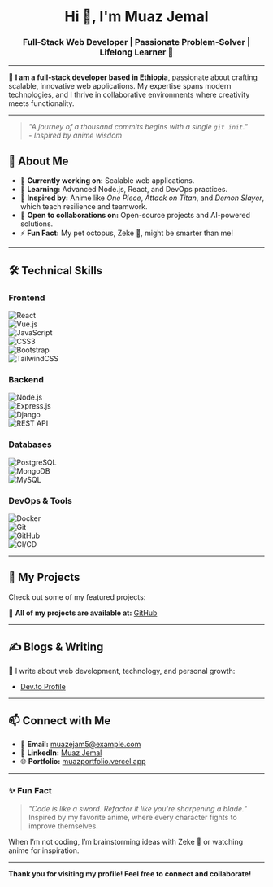 <h1 align="center"> Hi 👋, I'm Muaz Jemal </h1>

<h3 align="center">Full-Stack Web Developer | Passionate Problem-Solver | Lifelong Learner 🚀</h3>



---

🎯 **I am a full-stack developer based in Ethiopia**, passionate about crafting scalable, innovative web applications. My expertise spans modern technologies, and I thrive in collaborative environments where creativity meets functionality.

---
> _"A journey of a thousand commits begins with a single `git init`."_  
> _- Inspired by anime wisdom_

## 💼 **About Me**  
- 🔭 **Currently working on:** Scalable web applications.  
- 🌱 **Learning:** Advanced Node.js, React, and DevOps practices.  
- 👾 **Inspired by:** Anime like _One Piece_, _Attack on Titan_, and _Demon Slayer_, which teach resilience and teamwork.  
- 🤝 **Open to collaborations on:** Open-source projects and AI-powered solutions.  
- ⚡ **Fun Fact:** My pet octopus, Zeke 🐙, might be smarter than me!  

---

## 🛠️ **Technical Skills**

### **Frontend**  
![React](https://img.shields.io/badge/React-20232A?style=flat&logo=react&logoColor=61DAFB)  
![Vue.js](https://img.shields.io/badge/Vue.js-35495E?style=flat&logo=vue.js&logoColor=4FC08D)  
![JavaScript](https://img.shields.io/badge/JavaScript-F7DF1E?style=flat&logo=javascript&logoColor=black)  
![CSS3](https://img.shields.io/badge/CSS3-1572B6?style=flat&logo=css3&logoColor=white)  
![Bootstrap](https://img.shields.io/badge/Bootstrap-563D7C?style=flat&logo=bootstrap&logoColor=white)  
![TailwindCSS](https://img.shields.io/badge/Tailwind_CSS-38B2AC?style=flat&logo=tailwind-css&logoColor=white)  

### **Backend**  
![Node.js](https://img.shields.io/badge/Node.js-339933?style=flat&logo=nodedotjs&logoColor=white)  
![Express.js](https://img.shields.io/badge/Express.js-000000?style=flat&logo=express&logoColor=white)  
![Django](https://img.shields.io/badge/Django-092E20?style=flat&logo=django&logoColor=white)  
![REST API](https://img.shields.io/badge/REST_API-0078D7?style=flat&logo=api&logoColor=white)  

### **Databases**  
![PostgreSQL](https://img.shields.io/badge/PostgreSQL-336791?style=flat&logo=postgresql&logoColor=white)  
![MongoDB](https://img.shields.io/badge/MongoDB-47A248?style=flat&logo=mongodb&logoColor=white)  
![MySQL](https://img.shields.io/badge/MySQL-4479A1?style=flat&logo=mysql&logoColor=white)  

### **DevOps & Tools**  
![Docker](https://img.shields.io/badge/Docker-2496ED?style=flat&logo=docker&logoColor=white)  
![Git](https://img.shields.io/badge/Git-F05032?style=flat&logo=git&logoColor=white)  
![GitHub](https://img.shields.io/badge/GitHub-181717?style=flat&logo=github&logoColor=white)  
![CI/CD](https://img.shields.io/badge/CI/CD-17A2B8?style=flat&logo=github-actions&logoColor=white)  

---

## 🌟 **My Projects**  
Check out some of my featured projects:  


📂 **All of my projects are available at:** [GitHub](https://github.com/muazje)  

---

## ✍️ **Blogs & Writing**  
📖 I write about web development, technology, and personal growth:  
- [Dev.to Profile](https://dev.to/muazje)  

---

## 📫 **Connect with Me**  
- 💌 **Email:** [muazejam5@example.com](mailto:muazejam5@example.com)  
- 💼 **LinkedIn:** [Muaz Jemal](https://www.linkedin.com/in/muaz-jemal-0b001b295/)  
- 🌐 **Portfolio:** [muazportfolio.vercel.app](https://bestportfolio.vercel.app/)  

---

### ✨ **Fun Fact**  
> _"Code is like a sword. Refactor it like you're sharpening a blade."_  
> Inspired by my favorite anime, where every character fights to improve themselves.  

When I’m not coding, I’m brainstorming ideas with Zeke 🐙 or watching anime for inspiration.  

---

**Thank you for visiting my profile! Feel free to connect and collaborate!**  

